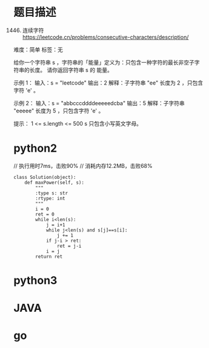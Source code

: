 # 题目描述

1446. 连续字符  
https://leetcode.cn/problems/consecutive-characters/description/  

难度：简单
标签：无

给你一个字符串 s ，字符串的「能量」定义为：只包含一种字符的最长非空子字符串的长度。
请你返回字符串 s 的 能量。

示例 1：
输入：s = "leetcode"
输出：2
解释：子字符串 "ee" 长度为 2 ，只包含字符 'e' 。

示例 2：
输入：s = "abbcccddddeeeeedcba"
输出：5
解释：子字符串 "eeeee" 长度为 5 ，只包含字符 'e' 。

提示：
1 <= s.length <= 500
s 只包含小写英文字母。

# python2

// 执行用时7ms，击败90%
// 消耗内存12.2MB，击败68%
```
class Solution(object):
    def maxPower(self, s):
        """
        :type s: str
        :rtype: int
        """
        i = 0
        ret = 0
        while i<len(s):
            j = i+1
            while j<len(s) and s[j]==s[i]:
                j += 1
            if j-i > ret:
                ret = j-i
            i = j
        return ret
```

# python3 

# JAVA

# go
